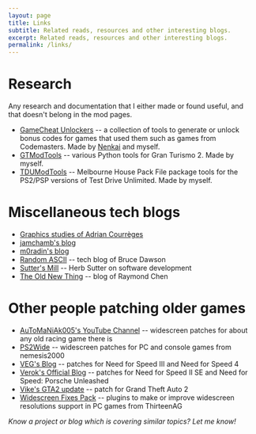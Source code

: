 ```yaml
---
layout: page
title: Links
subtitle: Related reads, resources and other interesting blogs.
excerpt: Related reads, resources and other interesting blogs.
permalink: /links/
---
```


# Research
Any research and documentation that I either made or found useful, and that doesn't belong in the mod pages.
* [GameCheat Unlockers](https://github.com/Nenkai/GameCheat-Unlockers) -- a collection of tools to generate or unlock bonus codes for games that used them such as games from Codemasters.
  Made by [Nenkai](https://github.com/Nenkai) and myself.
* [GTModTools](https://github.com/CookiePLMonster/GTModTools) -- various Python tools for Gran Turismo 2. Made by myself.
* [TDUModTools](https://github.com/CookiePLMonster/TDUModTools) -- Melbourne House Pack File package tools for the PS2/PSP versions of Test Drive Unlimited. Made by myself.

# Miscellaneous tech blogs
* [Graphics studies of Adrian Courrèges](http://www.adriancourreges.com/blog/)
* [jamchamb's blog](https://jamchamb.github.io/)
* [m0radin's blog](http://morad.in/)
* [Random ASCII](https://randomascii.wordpress.com/) -- tech blog of Bruce Dawson
* [Sutter's Mill](https://herbsutter.com/) -- Herb Sutter on software development
* [The Old New Thing](https://devblogs.microsoft.com/oldnewthing/) -- blog of Raymond Chen

# Other people patching older games
* [AuToMaNiAk005's YouTube Channel](https://www.youtube.com/user/AuToMaNiAk005) -- widescreen patches for about any old racing game there is
* [PS2Wide](http://ps2wide.net/pc.html) -- widescreen patches for PC and console games from nemesis2000
* [VEG's Blog](https://veg.by/en/) -- patches for Need for Speed III and Need for Speed 4
* [Verok's Official Blog](https://verokster.blogspot.com/) -- patches for Need for Speed II SE and Need for Speed: Porsche Unleashed
* [Vike's GTA2 update](https://gtamp.com/gta2/) -- patch for Grand Theft Auto 2
* [Widescreen Fixes Pack](https://thirteenag.github.io/wfp) -- plugins to make or improve widescreen resolutions support in PC games from ThirteenAG


*Know a project or blog which is covering similar topics? Let me know!*
